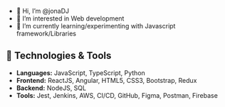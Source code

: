 - 👋 Hi, I’m @jonaDJ
- 👀 I’m interested in Web development
- 🌱 I’m currently learning/experimenting with Javascript framework/Libraries

## 🚀 Technologies & Tools
- **Languages:** JavaScript, TypeScript, Python
- **Frontend:** ReactJS, Angular, HTML5, CSS3, Bootstrap, Redux
- **Backend:** NodeJS, SQL
- **Tools:** Jest, Jenkins, AWS, CI/CD, GitHub, Figma, Postman, Firebase

<!---
jonaDJ/jonaDJ is a ✨ special ✨ repository because its `README.md` (this file) appears on your GitHub profile.
You can click the Preview link to take a look at your changes.
--->
